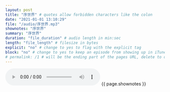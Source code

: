 ```yaml
---
layout: post
title: "序世界" # quotes allow forbidden characters like the colon
date: "2021-01-01 13:10:29"
file: "/audio/序世界.mp3"
shownotes: "序世界"
summary: "序世界"
duration: "file_duration" # audio length in min:sec
length: "file_length" # filesize in bytes
explicit: "no" # change to yes to flag with the explicit tag
block: "no" # change to yes to keep an episode from showing up in iTunes
# permalink: /1 # will be the ending part of the pages URL, delete to default to the title
---
```


<audio controls>
<source src="{{site.url}}{{site.baseurl}}{{ page.file }}" type="audio/x-mp3">
Your browser does not support the audio element.
</audio>
{{ page.shownotes }}
